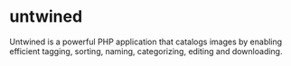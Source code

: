 # untwined
Untwined is a powerful PHP application that catalogs images by enabling efficient tagging, sorting, naming, categorizing, editing and downloading.
